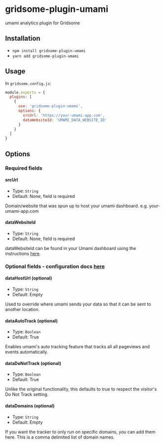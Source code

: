 # gridsome-plugin-umami

umami analytics plugin for Gridsome

## Installation

* `npm install gridsome-plugin-umami`
* `yarn add gridsome-plugin-umami`

## Usage

In `gridsome.config.js`:

```js
module.exports = {
  plugins: [
    {
      use: 'gridsome-plugin-umami',
      options: {
        srcUrl: 'https://your-umami-app.com',
        dataWebsiteId: 'UMAMI_DATA_WEBSITE_ID'
      }
    }
  ]
}   
```

## Options

### Required fields

#### srcUrl

- Type: `String`
- Default: None, field is required

Domain/website that was spun up to host your umami dashboard. e.g. your-umami-app.com

#### dataWebsiteId

- Type: `String`
- Default: None, field is required

dataWebsiteId can be found in your Umami dashboard using the instructions [here](https://umami.is/docs/collect-data).

### Optional fields - configuration docs [here](https://umami.is/docs/tracker-config)

#### dataHostUrl (optional)

- Type: `String`
- Default: Empty

Used to override where umami sends your data so that it can be sent to another location.

#### dataAutoTrack (optional)

- Type: `Boolean`
- Default: True

Enables umami's auto tracking feature that tracks all all pageviews and events automatically.

#### dataDoNotTrack (optional)

- Type: `Boolean`
- Default: True

Unlike the original functionality, this defaults to true to respect the visitor's Do Not Track setting.

#### dataDomains (optional)

- Type: `String`
- Default: Empty

If you want the tracker to only run on specific domains, you can add them here. This is a comma delimited list of domain names.
